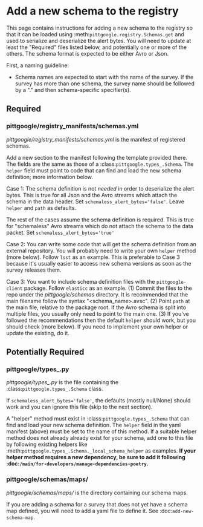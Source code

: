 # Add a new schema to the registry

This page contains instructions for adding a new schema to the registry so that it can be loaded
using :meth:`pittgoogle.registry.Schemas.get` and used to serialize and deserialize the alert bytes.
You will need to update at least the "Required" files listed below, and potentially one or more of the
others. The schema format is expected to be either Avro or Json.

First, a naming guideline:

- Schema names are expected to start with the name of the survey. If the survey has more than one schema,
  the survey name should be followed by a "." and then schema-specific specifier(s).

## Required

### pittgoogle/registry_manifests/schemas.yml

*pittgoogle/registry_manifests/schemas.yml* is the manifest of registered schemas.

Add a new section to the manifest following the template provided there. The fields are the same as
those of a :class:`pittgoogle.types_.Schema`. The ``helper`` field must point to code that can find and load
the new schema definition; more information below.

Case 1: The schema definition is not *needed* in order to deserialize the alert bytes. This is true for
all Json and the Avro streams which attach the schema in the data header. Set
``schemaless_alert_bytes='false'``. Leave ``helper`` and ``path`` as defaults.

The rest of the cases assume the schema definition is required. This is true for "schemaless" Avro streams
which do not attach the schema to the data packet. Set ``schemaless_alert_bytes='true'``

Case 2: You can write some code that will get the schema definition from an external repository. You will
probably need to write your own ``helper`` method (more below). Follow ``lsst`` as an example. This is
preferable to Case 3 because it's usually easier to access new schema versions as soon as the survey
releases them.

Case 3: You want to include schema definition files with the ``pittgoogle-client`` package. Follow
``elasticc`` as an example. (1) Commit the files to the repo under the *pittgoogle/schemas* directory. It
is recommended that the main filename follow the syntax "<schema_name>.avsc". (2) Point ``path``
at the main file, relative to the package root. If the Avro schema is split into multiple files, you
usually only need to point to the main one. (3) If you've followed the recommendations then the default
``helper`` should work, but you should check (more below). If you need to implement your own helper
or update the existing, do it.

## Potentially Required

### pittgoogle/types_.py

*pittgoogle/types_.py* is the file containing the :class:`pittgoogle.types_.Schema` class.

If ``schemaless_alert_bytes='false'``, the defaults (mostly null/None) should work and you can ignore
this file (skip to the next section).

A "helper" method must exist in :class:`pittgoogle.types_.Schema` that can find and load your new schema
definition. The ``helper`` field in the yaml manifest (above) must be set to the name of this method. If a
suitable helper method does not already already exist for your schema, add one to this file by following
existing helpers like :meth:`pittgoogle.types_.Schema._local_schema_helper` as examples. **If your helper
method requires a new dependency, be sure to add it following
:doc:`/main/for-developers/manage-dependencies-poetry`.**

### pittgoogle/schemas/maps/

*pittgoogle/schemas/maps/* is the directory containing our schema maps.

If you are adding a schema for a survey that does not yet have a schema map defined, you will need to add
a yaml file to define it. See :doc:`add-new-schema-map`.
